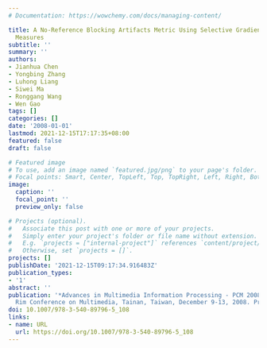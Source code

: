 ```yaml
---
# Documentation: https://wowchemy.com/docs/managing-content/

title: A No-Reference Blocking Artifacts Metric Using Selective Gradient and Plainness
  Measures
subtitle: ''
summary: ''
authors:
- Jianhua Chen
- Yongbing Zhang
- Luhong Liang
- Siwei Ma
- Ronggang Wang
- Wen Gao
tags: []
categories: []
date: '2008-01-01'
lastmod: 2021-12-15T17:17:35+08:00
featured: false
draft: false

# Featured image
# To use, add an image named `featured.jpg/png` to your page's folder.
# Focal points: Smart, Center, TopLeft, Top, TopRight, Left, Right, BottomLeft, Bottom, BottomRight.
image:
  caption: ''
  focal_point: ''
  preview_only: false

# Projects (optional).
#   Associate this post with one or more of your projects.
#   Simply enter your project's folder or file name without extension.
#   E.g. `projects = ["internal-project"]` references `content/project/deep-learning/index.md`.
#   Otherwise, set `projects = []`.
projects: []
publishDate: '2021-12-15T09:17:34.916483Z'
publication_types:
- '1'
abstract: ''
publication: '*Advances in Multimedia Information Processing - PCM 2008, 9th Pacific
  Rim Conference on Multimedia, Tainan, Taiwan, December 9-13, 2008. Proceedings*'
doi: 10.1007/978-3-540-89796-5_108
links:
- name: URL
  url: https://doi.org/10.1007/978-3-540-89796-5_108
---
```

